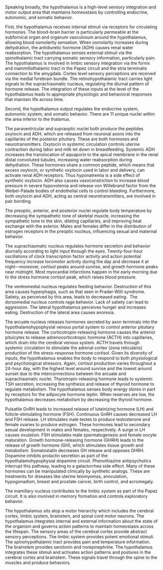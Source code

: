 Speaking broadly, the hypothalamus is a high-level sensory integration and motor output area that maintains homeostasis by controlling endocrine, autonomic, and somatic behavior.

First, the hypothalamus receives internal stimuli via receptors for circulating hormones. The blood-brain barrier is particularly permeable at the subfornical organ and organum vasculosum around the hypothalamus, allowing blood osmolarity sensation. When osmolarity increases during dehydration, the antidiuretic hormone (ADH) causes renal water reabsorption. The hypothalamus senses external stimuli via the spinothalamic tract carrying somatic sensory information, particularly pain. The hypothalamus is involved in limbic sensory integration via the fornix and mammillothalamic tract in the Papez circuit and the stria terminalis connection to the amygdala. Cortex level sensory perceptions are received via the medial forebrain bundle. The retinohypothalamic tract carries light signals to the suprachiasmatic nucleus, regulating the diurnal pattern of hormone release. The integration of these inputs at the level of the hypothalamus leads to appropriate physiologic and behavioral responses that maintain life across time.

Second, the hypothalamus output regulates the endocrine system, autonomic system, and somatic behavior. There are 11 unique nuclei within the area inferior to the thalamus.

The paraventricular and supraoptic nuclei both produce the peptides oxytocin and ADH, which are released from neuronal axons into the capillaries of the posterior pituitary. These are both hormones and neurotransmitters. Oxytocin in systemic circulation controls uterine contraction during labor and milk let down in breastfeeding. Systemic ADH increases the translocation of aquaporin to the apical membrane in the renal distal convoluted tubules, increasing water reabsorption during dehydration. These hormones share a common peptide, which means that excess oxytocin, or synthetic oxytocin used in labor and delivery, can activate renal ADH receptors. Thus hyponatremia is a side effect of synthetic oxytocin. ADH also causes vasoconstriction to increase blood pressure in severe hypovolemia and release von Willebrand factor from the Weibel-Palade bodies of endothelial cells to control bleeding. Furthermore, both oxytocin and ADH, acting as central neurotransmitters, are involved in pair bonding.

The preoptic, anterior, and posterior nuclei regulate body temperature by decreasing the sympathetic tone of skeletal muscle, increasing the sympathetic tone to the skin, dilating capillaries, and improving heat exchange with the exterior. Males and females differ in the distribution of estrogen receptors in the preoptic nucleus, influencing sexual and maternal behavior.

The suprachiasmatic nucleus regulates hormone secretion and behavior diurnally according to light input through the eyes. Twenty-four-hour oscillations of clock transcription factor activity and action potential frequency increase locomotor activity during the day and decrease it at night—moreover, cortisol peaks around sunrise, and growth hormone peaks near midnight. Most myocardial infarctions happen in the early morning due to the stress hormone cortisol peak, which raises blood pressure.

The ventromedial nucleus regulates feeding behavior. Destruction of this area causes hyperphagia, such as that seen in Prader-Willi syndrome. Satiety, as perceived by this area, leads to decreased eating.  The dorsomedial nucleus controls rage behavior. Lack of satiety can lead to aggression. The lateral hypothalamus perceives hunger and increases eating. Destruction of the lateral area causes anorexia.

The arcuate nucleus releases hormones secreted by axon terminals into the hypothalamohypophysial venous portal system to control anterior pituitary hormone release. The corticotropin-releasing hormone causes the anterior pituicytes to release adrenocorticotropic hormone (ACTH) into capillaries, which drain into the cerebral venous system. ACTH travels through systemic circulation to stimulate the adrenal cortex (zona reticularis) production of the stress-response hormone cortisol. Given its diversity of inputs, the hypothalamus enables the body to respond to both physiological and psychological stressors. Again, cortisol production varies throughout a 24-hour day, with the highest level around sunrise and the lowest around sunset due to the interconnections between the arcuate and suprachiasmatic nuclei. Thyrotropin-releasing hormone leads to systemic TSH secretion, increasing the synthesis and release of thyroid hormone to regulate metabolism. The hypothalamus senses body energy stores in part by receptors for the adipocyte hormone leptin. When reserves are low, the hypothalamus decreases metabolism by decreasing the thyroid hormone.

Pulsatile GnRH leads to increased release of luteinizing hormone (LH) and follicle-stimulating hormone (FSH). Continuous GnRH causes decreased LH and FSH release. LH stimulates male testes to produce testosterone and female ovaries to produce estrogen. These hormones lead to secondary sexual development in males and females, respectively. A surge in LH causes ovulation. FSH stimulates male spermatogenesis and female oocyte maturation. Growth hormone-releasing hormone (GHRH) leads to the release of growth hormone (GH), which stimulates tissue growth and metabolism. Somatostatin decreases GH release and opposes GHRH. Dopamine inhibits prolactin secretion as part of the hypothalamohypophysial dopamine circuit. Phenothiazine antipsychotics interrupt this pathway, leading to a galactorrhea side effect. Many of these hormones can be manipulated clinically by synthetic analogs. These are treatments for diseases like uterine leiomyomas, anovulation, hypogonadism, breast and prostate cancer, birth control, and acromegaly.

The mamillary nucleus contributes to the limbic system as part of the Papez circuit. It is also involved in memory formation and controls exploratory behavior.

The hypothalamus sits atop a motor hierarchy which includes the cerebral cortex, limbic system, brainstem, and spinal cord motor neurons. The hypothalamus integrates internal and external information about the state of the organism and governs action patterns to maintain homeostasis across the lifespan. The sensory areas of the cerebral cortex provide abstract sensory perceptions. The limbic system provides potent emotional stimuli. The spinohypothalamic tract provides pain and temperature information. The brainstem provides serotonin and norepinephrine. The hypothalamus integrates these stimuli and activates action patterns and postures in the cerebral cortex and brainstem. These signals travel through the spine to the muscles and produce behaviors.